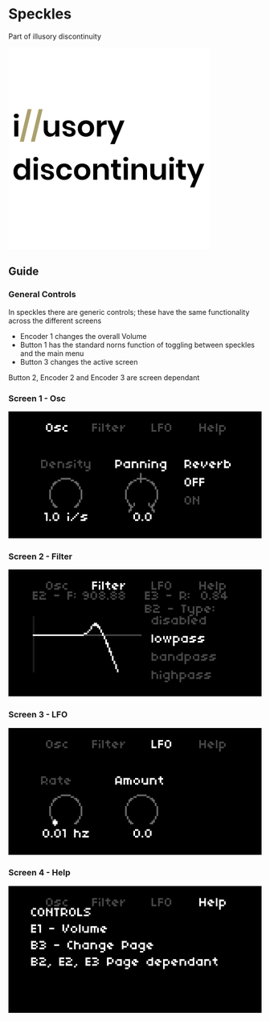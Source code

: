 # Speckles

Part of illusory discontinuity

![](./DOCS/illusory-logo-small.png)

## Guide

### General Controls

In speckles there are generic controls; these have the same functionality across the different screens

* Encoder 1 changes the overall Volume
* Button 1 has the standard norns function of toggling between speckles and the main menu
* Button 3 changes the active screen

Button 2, Encoder 2 and Encoder 3 are screen dependant


### Screen 1 - Osc

![Speckles screen 1](./DOCS/speckles_001.png)

### Screen 2 - Filter

![Speckles screen 2](./DOCS/speckles_002.png)

### Screen 3 - LFO

![Speckles screen 3](./DOCS/speckles_003.png)

### Screen 4 - Help

![Speckles screen 4](./DOCS/speckles_004.png)
